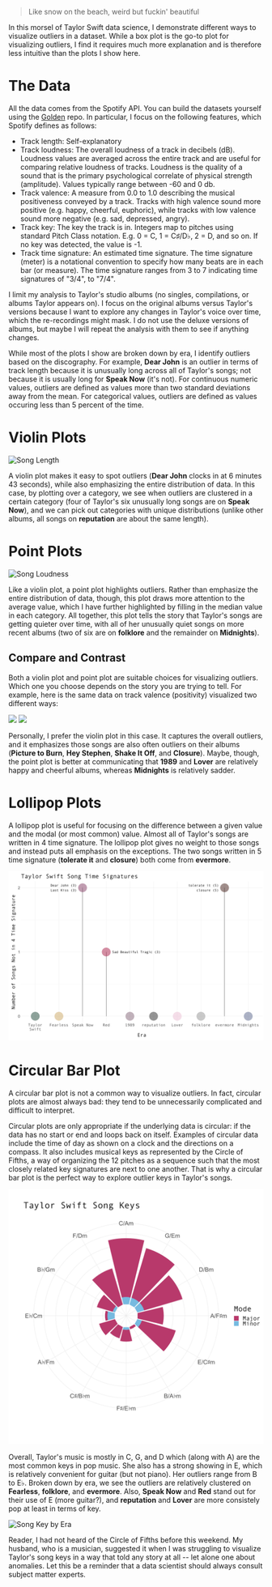 > Like snow on the beach, weird but fuckin' beautiful

In this morsel of Taylor Swift data science, I demonstrate different ways to visualize outliers in a dataset. While a box plot is the go-to plot for visualizing outliers, I find it requires much more explanation and is therefore less intuitive than the plots I show here.

# The Data

All the data comes from the Spotify API. You can build the datasets yourself using the [Golden](https://github.com/scarlettswerdlow/tswift-golden) repo. In particular, I focus on the following features, which Spotify defines as follows:

- Track length: Self-explanatory
- Track loudness: The overall loudness of a track in decibels (dB). Loudness values are averaged across the entire track and are useful for comparing relative loudness of tracks. Loudness is the quality of a sound that is the primary psychological correlate of physical strength (amplitude). Values typically range between -60 and 0 db.
- Track valence: A measure from 0.0 to 1.0 describing the musical positiveness conveyed by a track. Tracks with high valence sound more positive (e.g. happy, cheerful, euphoric), while tracks with low valence sound more negative (e.g. sad, depressed, angry).
- Track key: The key the track is in. Integers map to pitches using standard Pitch Class notation. E.g. 0 = C, 1 = C♯/D♭, 2 = D, and so on. If no key was detected, the value is -1.
- Track time signature: An estimated time signature. The time signature (meter) is a notational convention to specify how many beats are in each bar (or measure). The time signature ranges from 3 to 7 indicating time signatures of "3/4", to "7/4".

I limit my analysis to Taylor's studio albums (no singles, compilations, or albums Taylor appears on). I focus on the original albums versus Taylor's versions because I want to explore any changes in Taylor's voice over time, which the re-recordings might mask. I do not use the deluxe versions of albums, but maybe I will repeat the analysis with them to see if anything changes.

While most of the plots I show are broken down by era, I identify outliers based on the discography. For example, **Dear John** is an outlier in terms of track length because it is unusually long across all of Taylor's songs; not because it is usually long for **Speak Now** (it's not). For continuous numeric values, outliers are defined as values more than two standard deviations away from the mean. For categorical values, outliers are defined as values occuring less than 5 percent of the time.

# Violin Plots

![Song Length](https://github.com/scarlettswerdlow/tswift-snow-on-the-beach/blob/main/viz/track-length-outliers.jpeg)

A violin plot makes it easy to spot outliers (**Dear John** clocks in at 6 minutes 43 seconds), while also emphasizing the entire distribution of data. In this case, by plotting over a category, we see when outliers are clustered in a certain category (four of Taylor's six unusually long songs are on **Speak Now**), and we can pick out categories with unique distributions (unlike other albums, all songs on **reputation** are about the same length).

# Point Plots

![Song Loudness](https://github.com/scarlettswerdlow/tswift-snow-on-the-beach/blob/main/viz/track-length-outliers.jpeg)

Like a violin plot, a point plot highlights outliers. Rather than emphasize the entire distribution of data, though, this plot draws more attention to the average value, which I have further highlighted by filling in the median value in each category. All together, this plot tells the story that Taylor's songs are getting quieter over time, with all of her unusually quiet songs on more recent albums (two of six are on **folklore** and the remainder on **Midnights**).

## Compare and Contrast

Both a violin plot and point plot are suitable choices for visualizing outliers. Which one you choose depends on the story you are trying to tell. For example, here is the same data on track valence (positivity) visualized two different ways:

<p float="left">
  <img src="https://github.com/scarlettswerdlow/tswift-snow-on-the-beach/blob/main/viz/track-valence-outliers-violin.jpeg" width="400" />
  <img src="https://github.com/scarlettswerdlow/tswift-snow-on-the-beach/blob/main/viz/track-valence-outliers-dot.jpeg" width="400" /> 
</p>

Personally, I prefer the violin plot in this case. It captures the overall outliers, and it emphasizes those songs are also often outliers on their albums (**Picture to Burn**, **Hey Stephen**, **Shake It Off**, and **Closure**). Maybe, though, the point plot is better at communicating that **1989** and **Lover** are relatively happy and cheerful albums, whereas **Midnights** is relatively sadder.

# Lollipop Plots

A lollipop plot is useful for focusing on the difference between a given value and the modal (or most common) value. Almost all of Taylor's songs are written in 4 time signature. The lollipop plot gives no weight to those songs and instead puts all emphasis on the exceptions. The two songs written in 5 time signature (**tolerate it** and **closure**) both come from **evermore**.

![Song Time Signature](https://github.com/scarlettswerdlow/tswift-snow-on-the-beach/blob/main/viz/track-time-signature-outliers.jpeg)

# Circular Bar Plot

A circular bar plot is not a common way to visualize outliers. In fact, circular plots are almost always bad: they tend to be unnecessarily complicated and difficult to interpret.

Circular plots are only appropriate if the underlying data is circular: if the data has no start or end and loops back on itself. Examples of circular data include the time of day as shown on a clock and the directions on a compass. It also includes musical keys as represented by the Circle of Fifths, a way of organizing the 12 pitches as a sequence such that the most closely related key signatures are next to one another. That is why a circular bar plot is the perfect way to explore outlier keys in Taylor's songs.

![Song Key](https://github.com/scarlettswerdlow/tswift-snow-on-the-beach/blob/main/viz/track-key-outliers-all-data.jpeg)

Overall, Taylor's music is mostly in C, G, and D which (along with A) are the most common keys in pop music. She also has a strong showing in E, which is relatively convenient for guitar (but not piano). Her outliers range from B to E♭. Broken down by era, we see the outliers are relatively clustered on **Fearless**, **folklore**, and **evermore**. Also, **Speak Now** and **Red** stand out for their use of E (more guitar?), and **reputation** and **Lover** are more consistely pop at least in terms of key.

![Song Key by Era](https://github.com/scarlettswerdlow/tswift-snow-on-the-beach/blob/main/viz/track-key-outliers-by-era.jpeg)

Reader, I had not heard of the Circle of Fifths before this weekend. My husband, who is a musician, suggested it when I was struggling to visualize Taylor's song keys in a way that told any story at all -- let alone one about anomalies. Let this be a reminder that a data scientist should always consult subject matter experts.
